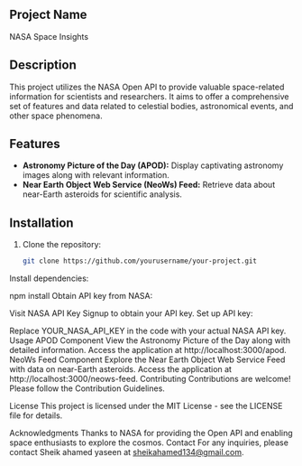 ## Project Name

NASA Space Insights

## Description

This project utilizes the NASA Open API to provide valuable space-related information for scientists and researchers. It aims to offer a comprehensive set of features and data related to celestial bodies, astronomical events, and other space phenomena.

## Features

- **Astronomy Picture of the Day (APOD):** Display captivating astronomy images along with relevant information.
- **Near Earth Object Web Service (NeoWs) Feed:** Retrieve data about near-Earth asteroids for scientific analysis.

## Installation

1. Clone the repository:

   ```bash
   git clone https://github.com/yourusername/your-project.git
Install dependencies:


npm install
Obtain API key from NASA:

Visit NASA API Key Signup to obtain your API key.
Set up API key:

Replace YOUR_NASA_API_KEY in the code with your actual NASA API key.
Usage
APOD Component
View the Astronomy Picture of the Day along with detailed information.
Access the application at http://localhost:3000/apod.
NeoWs Feed Component
Explore the Near Earth Object Web Service Feed with data on near-Earth asteroids.
Access the application at http://localhost:3000/neows-feed.
Contributing
Contributions are welcome! Please follow the Contribution Guidelines.

License
This project is licensed under the MIT License - see the LICENSE file for details.

Acknowledgments
Thanks to NASA for providing the Open API and enabling space enthusiasts to explore the cosmos.
Contact
For any inquiries, please contact Sheik ahamed yaseen at sheikahamed134@gmail.com.






